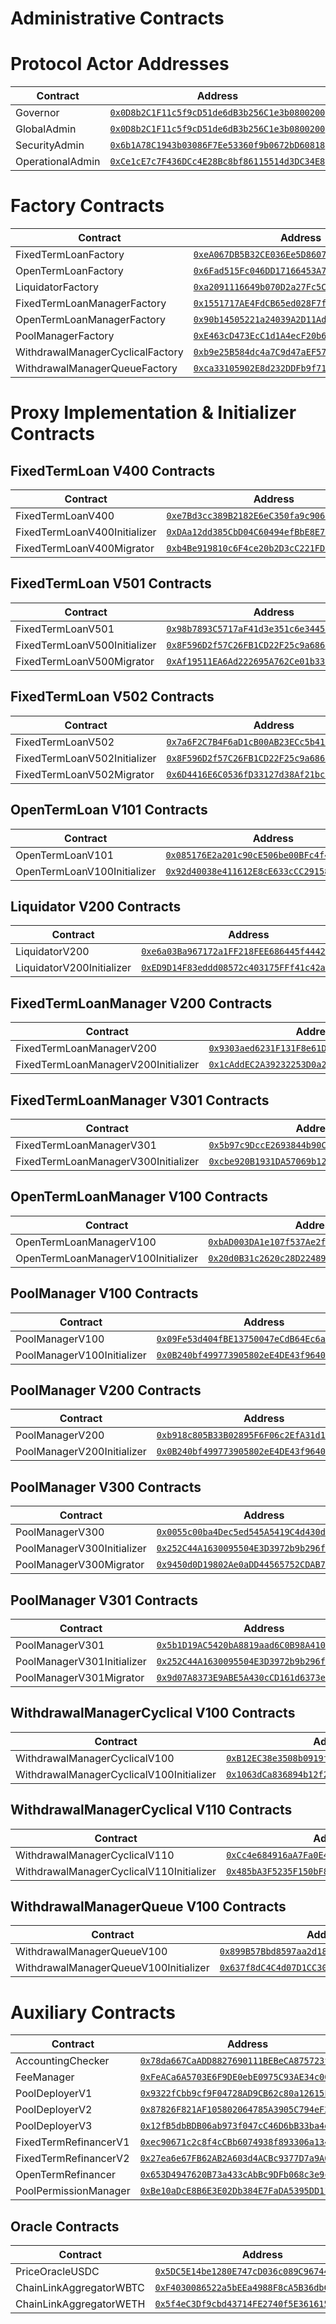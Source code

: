 # Administrative Contracts



# Protocol Actor Addresses

| Contract | Address |
| -------- | ------- |
| Governor         | [`0x0D8b2C1F11c5f9cD51de6dB3b256C1e3b0800200`](https://etherscan.io/address/0x0D8b2C1F11c5f9cD51de6dB3b256C1e3b0800200) |
| GlobalAdmin      | [`0x0D8b2C1F11c5f9cD51de6dB3b256C1e3b0800200`](https://etherscan.io/address/0x0D8b2C1F11c5f9cD51de6dB3b256C1e3b0800200) |
| SecurityAdmin    | [`0x6b1A78C1943b03086F7Ee53360f9b0672bD60818`](https://etherscan.io/address/0x6b1A78C1943b03086F7Ee53360f9b0672bD60818) |
| OperationalAdmin | [`0xCe1cE7c7F436DCc4E28Bc8bf86115514d3DC34E8`](https://etherscan.io/address/0xCe1cE7c7F436DCc4E28Bc8bf86115514d3DC34E8) |

# Factory Contracts

| Contract | Address |
| -------- | ------- |
| FixedTermLoanFactory             | [`0xeA067DB5B32CE036Ee5D8607DBB02f544768dBC6`](https://etherscan.io/address/0xeA067DB5B32CE036Ee5D8607DBB02f544768dBC6) |
| OpenTermLoanFactory              | [`0x6Fad515Fc046DD17166453A79725f50b917b7cF6`](https://etherscan.io/address/0x6fad515fc046dd17166453a79725f50b917b7cf6) |
| LiquidatorFactory                | [`0xa2091116649b070D2a27Fc5C85c9820302114c63`](https://etherscan.io/address/0xa2091116649b070D2a27Fc5C85c9820302114c63) |
| FixedTermLoanManagerFactory      | [`0x1551717AE4FdCB65ed028F7fB7abA39908f6A7A6`](https://etherscan.io/address/0x1551717AE4FdCB65ed028F7fB7abA39908f6A7A6) |
| OpenTermLoanManagerFactory       | [`0x90b14505221a24039A2D11Ad5862339db97Cc160`](https://etherscan.io/address/0x90b14505221a24039A2D11Ad5862339db97Cc160) |
| PoolManagerFactory               | [`0xE463cD473EcC1d1A4ecF20b62624D84DD20a8339`](https://etherscan.io/address/0xE463cD473EcC1d1A4ecF20b62624D84DD20a8339) |
| WithdrawalManagerCyclicalFactory | [`0xb9e25B584dc4a7C9d47aEF577f111fBE5705773B`](https://etherscan.io/address/0xb9e25B584dc4a7C9d47aEF577f111fBE5705773B) |
| WithdrawalManagerQueueFactory    | [`0xca33105902E8d232DDFb9f71Ff3D79C7E7f2C4e5`](https://etherscan.io/address/0xca33105902E8d232DDFb9f71Ff3D79C7E7f2C4e5) |


# Proxy Implementation & Initializer Contracts

## FixedTermLoan V400 Contracts
| Contract | Address |
| -------- | ------- |
| FixedTermLoanV400            | [`0xe7Bd3cc389B2182E6eC350fa9c90670dD76c061c`](https://etherscan.io/address/0xe7Bd3cc389B2182E6eC350fa9c90670dD76c061c) |
| FixedTermLoanV400Initializer | [`0xDAa12dd385CbD04C60494efBbE8E757Ec1B649Ca`](https://etherscan.io/address/0xDAa12dd385CbD04C60494efBbE8E757Ec1B649Ca) |
| FixedTermLoanV400Migrator    | [`0xb4Be919810c6F4ce20b2D3cC221FD5D737B46C3E`](https://etherscan.io/address/0xb4Be919810c6F4ce20b2D3cC221FD5D737B46C3E) |

## FixedTermLoan V501 Contracts
| Contract | Address |
| -------- | ------- |
| FixedTermLoanV501            | [`0x98b7893C5717aF41d3e351c6e3445Be02a062A90`](https://etherscan.io/address/0x98b7893C5717aF41d3e351c6e3445Be02a062A90) |
| FixedTermLoanV500Initializer | [`0x8F596D2f57C26FB1CD22F25c9a686e38A62Ce137`](https://etherscan.io/address/0x8F596D2f57C26FB1CD22F25c9a686e38A62Ce137) |
| FixedTermLoanV500Migrator    | [`0xAf19511EA6Ad222695A762Ce01b33fd2d777992c`](https://etherscan.io/address/0xAf19511EA6Ad222695A762Ce01b33fd2d777992c) |

## FixedTermLoan V502 Contracts
| Contract | Address |
| -------- | ------- |
| FixedTermLoanV502            | [`0x7a6F2C7B4F6aD1cB00AB23ECc5b41D25dA439005`](https://etherscan.io/address/0x7a6F2C7B4F6aD1cB00AB23ECc5b41D25dA439005) |
| FixedTermLoanV502Initializer | [`0x8F596D2f57C26FB1CD22F25c9a686e38A62Ce137`](https://etherscan.io/address/0x8F596D2f57C26FB1CD22F25c9a686e38A62Ce137) |
| FixedTermLoanV502Migrator    | [`0x6D4416E6C0536fD33127d38Af21bc912475584E3`](https://etherscan.io/address/0x6D4416E6C0536fD33127d38Af21bc912475584E3) |

## OpenTermLoan V101 Contracts
| Contract | Address |
| -------- | ------- |
| OpenTermLoanV101            | [`0x085176E2a201c90cE506be00BFc4f411bf9b3998`](https://etherscan.io/address/0x085176E2a201c90cE506be00BFc4f411bf9b3998) |
| OpenTermLoanV100Initializer | [`0x92d40038e411612E8cE633cCC29158c6A55CD9f3`](https://etherscan.io/address/0x92d40038e411612E8cE633cCC29158c6A55CD9f3) |

## Liquidator V200 Contracts
| Contract | Address |
| -------- | ------- |
| LiquidatorV200            | [`0xe6a03Ba967172a1FF218FEE686445f444258021A`](https://etherscan.io/address/0xe6a03Ba967172a1FF218FEE686445f444258021A) |
| LiquidatorV200Initializer | [`0xED9D14F83eddd08572c403175FFf41c42a35a149`](https://etherscan.io/address/0xED9D14F83eddd08572c403175FFf41c42a35a149) |

## FixedTermLoanManager V200 Contracts
| Contract | Address |
| -------- | ------- |
| FixedTermLoanManagerV200            | [`0x9303aed6231F131F8e61D579cb69aea4DF365F3D`](https://etherscan.io/address/0x9303aed6231F131F8e61D579cb69aea4DF365F3D) |
| FixedTermLoanManagerV200Initializer | [`0x1cAddEC2A39232253D0a2424C21543f216284bf2`](https://etherscan.io/address/0x1cAddEC2A39232253D0a2424C21543f216284bf2) |

## FixedTermLoanManager V301 Contracts
| Contract | Address |
| -------- | ------- |
| FixedTermLoanManagerV301            | [`0x5b97c9DccE2693844b90Cea40ba1fD15Bf99Eb01`](https://etherscan.io/address/0x5b97c9DccE2693844b90Cea40ba1fD15Bf99Eb01) |
| FixedTermLoanManagerV300Initializer | [`0xcbe920B1931DA57069b12A19Bc6d11Ad7B5adaBD`](https://etherscan.io/address/0xcbe920B1931DA57069b12A19Bc6d11Ad7B5adaBD) |

## OpenTermLoanManager V100 Contracts
| Contract | Address |
| -------- | ------- |
| OpenTermLoanManagerV100            | [`0xbAD003DA1e107f537Ae2f687f5FE7a7aFFe9B241`](https://etherscan.io/address/0xbAD003DA1e107f537Ae2f687f5FE7a7aFFe9B241) |
| OpenTermLoanManagerV100Initializer | [`0x20d0B31c2620c28D22489BaBFeF9445c7d952921`](https://etherscan.io/address/0x20d0B31c2620c28D22489BaBFeF9445c7d952921) |

## PoolManager V100 Contracts
| Contract | Address |
| -------- | ------- |
| PoolManagerV100            | [`0x09Fe53d404fBE13750047eCdB64Ec6aa6Fae46e6`](https://etherscan.io/address/0x09Fe53d404fBE13750047eCdB64Ec6aa6Fae46e6) |
| PoolManagerV100Initializer | [`0x0B240bf499773905802eE4DE43f96407C436d549`](https://etherscan.io/address/0x0B240bf499773905802eE4DE43f96407C436d549) |

## PoolManager V200 Contracts
| Contract | Address |
| -------- | ------- |
| PoolManagerV200            | [`0xb918c805B33B02895F6F06c2EfA31d178678c947`](https://etherscan.io/address/0xb918c805B33B02895F6F06c2EfA31d178678c947) |
| PoolManagerV200Initializer | [`0x0B240bf499773905802eE4DE43f96407C436d549`](https://etherscan.io/address/0x0B240bf499773905802eE4DE43f96407C436d549) |

## PoolManager V300 Contracts
| Contract | Address |
| -------- | ------- |
| PoolManagerV300            | [`0x0055c00ba4Dec5ed545A5419C4d430daDa8cb1CE`](https://etherscan.io/address/0x0055c00ba4Dec5ed545A5419C4d430daDa8cb1CE) |
| PoolManagerV300Initializer | [`0x252C44A1630095504E3D3972b9b296f5ED494911`](https://etherscan.io/address/0x252C44A1630095504E3D3972b9b296f5ED494911) |
| PoolManagerV300Migrator    | [`0x9450d0D19802Ae0aDD44565752CDAB70E0A1C6ed`](https://etherscan.io/address/0x9450d0D19802Ae0aDD44565752CDAB70E0A1C6ed) |

## PoolManager V301 Contracts
| Contract | Address |
| -------- | ------- |
| PoolManagerV301            | [`0x5b1D19AC5420bA8819aad6C0B98A41095E5C86c2`](https://etherscan.io/address/0x5b1D19AC5420bA8819aad6C0B98A41095E5C86c2) |
| PoolManagerV301Initializer | [`0x252C44A1630095504E3D3972b9b296f5ED494911`](https://etherscan.io/address/0x252C44A1630095504E3D3972b9b296f5ED494911) |
| PoolManagerV301Migrator    | [`0x9d07A8373E9ABE5A430cCD161d6373e248D7778F`](https://etherscan.io/address/0x9d07A8373E9ABE5A430cCD161d6373e248D7778F) |

## WithdrawalManagerCyclical V100 Contracts
| Contract | Address |
| -------- | ------- |
| WithdrawalManagerCyclicalV100            | [`0xB12EC38e3508b0919fa989A0e60fde489b46F430`](https://etherscan.io/address/0xB12EC38e3508b0919fa989A0e60fde489b46F430) |
| WithdrawalManagerCyclicalV100Initializer | [`0x1063dCa836894b12f29003CA2899ff806A2B0B31`](https://etherscan.io/address/0x1063dCa836894b12f29003CA2899ff806A2B0B31) |

## WithdrawalManagerCyclical V110 Contracts
| Contract | Address |
| -------- | ------- |
| WithdrawalManagerCyclicalV110            | [`0xCc4e684916aA7Fa0E4fAEF2359B49A755f89C75b`](https://etherscan.io/address/0xCc4e684916aA7Fa0E4fAEF2359B49A755f89C75b) |
| WithdrawalManagerCyclicalV110Initializer | [`0x485bA3F5235F150bF8e4Afbd3a25c266cDAdD9Dd`](https://etherscan.io/address/0x485bA3F5235F150bF8e4Afbd3a25c266cDAdD9Dd) |

## WithdrawalManagerQueue V100 Contracts
| Contract | Address |
| -------- | ------- |
| WithdrawalManagerQueueV100            | [`0x899B57Bbd8597aa2d1898476504f479c982c5c2c`](https://etherscan.io/address/0x899B57Bbd8597aa2d1898476504f479c982c5c2c) |
| WithdrawalManagerQueueV100Initializer | [`0x637f8dC4C4d07D1CC30ae131fA94A060dee6be96`](https://etherscan.io/address/0x637f8dC4C4d07D1CC30ae131fA94A060dee6be96) |


# Auxiliary Contracts

| Contract | Address |
| -------- | ------- |
| AccountingChecker     | [`0x78da667CaADD8827690111BEBeCA875723fEAf7C`](https://etherscan.io/address/0x78da667CaADD8827690111BEBeCA875723fEAf7C) |
| FeeManager            | [`0xFeACa6A5703E6F9DE0ebE0975C93AE34c00523F2`](https://etherscan.io/address/0xFeACa6A5703E6F9DE0ebE0975C93AE34c00523F2) |
| PoolDeployerV1        | [`0x9322fCbb9cf9F04728AD9CB62c80a12615FF9aDc`](https://etherscan.io/address/0x9322fCbb9cf9F04728AD9CB62c80a12615FF9aDc) |
| PoolDeployerV2        | [`0x87826F821AF105802064785A3905C794eF259D5C`](https://etherscan.io/address/0x87826f821af105802064785a3905c794ef259d5c) |
| PoolDeployerV3        | [`0x12fB5dbBDB06ab973f047cC46D6bB33ba4d03b96`](https://etherscan.io/address/0x12fB5dbBDB06ab973f047cC46D6bB33ba4d03b96) |
| FixedTermRefinancerV1 | [`0xec90671c2c8f4cCBb6074938f893306a13402251`](https://etherscan.io/address/0xec90671c2c8f4cCBb6074938f893306a13402251) |
| FixedTermRefinancerV2 | [`0x27ea6e67FB62AB2A603d4ACBc9377D7a9A0fd5e3`](https://etherscan.io/address/0x27ea6e67fb62ab2a603d4acbc9377d7a9a0fd5e3) |
| OpenTermRefinancer    | [`0x653D4947620B73a433cAbBc9DFb068c3e9c18984`](https://etherscan.io/address/0x653D4947620B73a433cAbBc9DFb068c3e9c18984) |
| PoolPermissionManager | [`0xBe10aDcE8B6E3E02Db384E7FaDA5395DD113D8b3`](https://etherscan.io/address/0xBe10aDcE8B6E3E02Db384E7FaDA5395DD113D8b3) |

## Oracle Contracts

| Contract | Address |
| -------- | ------- |
| PriceOracleUSDC         | [`0x5DC5E14be1280E747cD036c089C96744EBF064E7`](https://etherscan.io/address/0x5DC5E14be1280E747cD036c089C96744EBF064E7) |
| ChainLinkAggregatorWBTC | [`0xF4030086522a5bEEa4988F8cA5B36dbC97BeE88c`](https://etherscan.io/address/0xF4030086522a5bEEa4988F8cA5B36dbC97BeE88c) |
| ChainLinkAggregatorWETH | [`0x5f4eC3Df9cbd43714FE2740f5E3616155c5b8419`](https://etherscan.io/address/0x5f4eC3Df9cbd43714FE2740f5E3616155c5b8419) |

